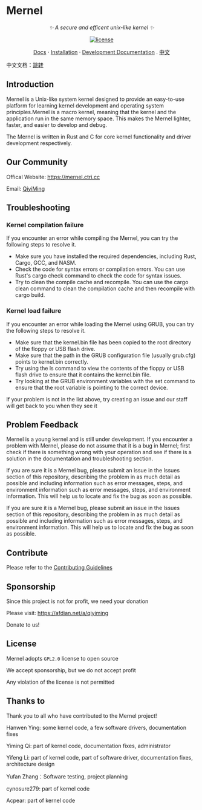 # Mernel
<div align="center">

_✨ A secure and efficent unix-like kernel ✨_

</div>

<p align="center">
  <a href="https://raw.githubusercontent.com/Maxx-Developers/Mernel/master/LICENSE">
    <img src="https://img.shields.io/github/license/Maxx-Developers/Mernel" alt="license">
</p>


<p align="center">
  <a href="https://mernel.ctri.cc/docs">Docs</a>
  ·
  <a href="https://mernel.ctri.cc/docs/start/installation">Installation</a>
  ·
  <a href="https://mernel.ctri.cc/dev-docs">Development Documentation</a>
  .
  <a href="https://github.com/Maxx-Developers/Mernel/blob/master/README.zh.md">中文</a>
</p>

中文文档：<a href="README.zh.md">跳转</a>

## Introduction

Mernel is a Unix-like system kernel designed to provide an easy-to-use platform for learning kernel development and operating system principles.Mernel is a macro kernel, meaning that the kernel and the application run in the same memory space. This makes the Mernel lighter, faster, and easier to develop and debug.

The Mernel is written in Rust and C for core kernel functionality and driver development respectively.



## Our Community

Offical Website: https://mernel.ctri.cc


Email: [QiyiMing](mailto:qiyiming@codereservice.top)




## Troubleshooting
### Kernel compilation failure
If you encounter an error while compiling the Mernel, you can try the following steps to resolve it.

- Make sure you have installed the required dependencies, including Rust, Cargo, GCC, and NASM.
- Check the code for syntax errors or compilation errors. You can use Rust's cargo check command to check the code for syntax issues.
- Try to clean the compile cache and recompile. You can use the cargo clean command to clean the compilation cache and then recompile with cargo build.

### Kernel load failure
If you encounter an error while loading the Mernel using GRUB, you can try the following steps to resolve it.

- Make sure that the kernel.bin file has been copied to the root directory of the floppy or USB flash drive.
- Make sure that the path in the GRUB configuration file (usually grub.cfg) points to kernel.bin correctly.
- Try using the ls command to view the contents of the floppy or USB flash drive to ensure that it contains the kernel.bin file.
- Try looking at the GRUB environment variables with the set command to ensure that the root variable is pointing to the correct device.

If your problem is not in the list above, try creating an issue and our staff will get back to you when they see it


## Problem Feedback

Mernel is a young kernel and is still under development. If you encounter a problem with Mernel, please do not assume that it is a bug in Mernel; first check if there is something wrong with your operation and see if there is a solution in the documentation and troubleshooting section.

If you are sure it is a Mernel bug, please submit an issue in the Issues section of this repository, describing the problem in as much detail as possible and including information such as error messages, steps, and environment information such as error messages, steps, and environment information. This will help us to locate and fix the bug as soon as possible.

If you are sure it is a Mernel bug, please submit an issue in the Issues section of this repository, describing the problem in as much detail as possible and including information such as error messages, steps, and environment information. This will help us to locate and fix the bug as soon as possible.




## Contribute

Please refer to the [Contributing Guidelines](./CONTRIBUTING.md)


## Sponsorship

Since this project is not for profit, we need your donation

Please visit: https://afdian.net/a/qiyiming

Donate to us!



## License

Mernel adopts ```GPL2.0``` license to open source

We accept sponsorship, but we do not accept profit

Any violation of the license is not permitted

## Thanks to
Thank you to all who have contributed to the Mernel project!

Hanwen Ying: some kernel code, a few software drivers, documentation fixes

Yiming Qi: part of kernel code, documentation fixes, administrator

Yifeng Li: part of kernel code, part of software driver, documentation fixes, architecture design

Yufan Zhang：Software testing, project planning

cynosure279: part of kernel code

Acpear: part of kernel code

